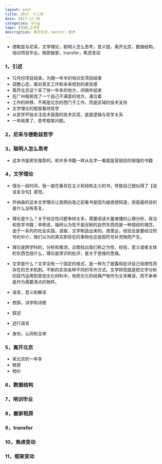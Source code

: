 ```yaml
---
layout: post
title: 2017　十二月 
date: 2017-12-30
categories: blog
tags: [总结,工作]
description: 离开北京，mentor，技术
---
```


* 德勒兹与尼采，文学理论，聪明人怎么思考，意义链，离开北京，数据结构，培训项目毕业，租房搬家，transfer，焦虑变动

### 1，引述

* 12月份项目结束，为期一年半的培训生项目结束
* 调整心态，面对真实工作和未来规划的紧张感
* 离开北京这个呆了快一年多的地方，间隔年结束
* 在广州租房找了一个自己不满意的地方，凑合着
* 工作的转移，不再是北京的西门子工作，而是区域的技术支持
* 文学理论的框架看待哲学
* 从哲学开始关注技术层面的技术实现，底层逻辑与哲学关系
* 一年结束了，思考框架问题。


### 2，尼采与德勒兹哲学

### 3，聪明人怎么思考

* 这本书是房东推荐的，和许多书籍一样从名字一看就是营销目的很强的书籍



### 4，文学理论

* 很长一段时间，我一直在看存在主义和结构主义的书，导致自己貌似得了【说话复合句】感觉。
* 乔纳森的这本文学理论让我明白我之前看书是因为疑惑想知道，但是最终目的是什么没有答复。
* 理论是什么？关于综合性问题争辩太多，需要阅读大量难懂的心理分析，政治和哲学书籍；举例说，福柯认为性不是压制的自然东西而是一种错综的理念，由于一系列的社会实践，调查，文字制造出来的。德里达，经验总是要经过符号的中介，我们以为的真实即存在的事物也总是因符号补充物而产生。
* 理论是跨学科的，分析和推测，企图找出我们称之为性，经验，意义或者主体的东西包括什么，理论是常识的批评，是关于思维的思维。
* 文学是什么？文学没有一个固定的格式，是一种为了披露和批评自己局限性而存在的艺术机制。不断的实验各种不同的写作方式。文学研究就是把文学分析的技巧运用到其他文化材料中，他把文化的经典产物作为文本解读，而不单单是作为需要清点的物件。

* 语言，意义和解读

* 修辞，诗学和诗歌

* 叙述

* 述行语言

* 身份，认同和主体

### 5，离开北京

* 来北京的一年多
* 租房
* 物价

### 6，数据结构

### 7，培训毕业

### 8，搬家租房

### 9，transfer

### 10，焦虑变动

### 11，框架变动


